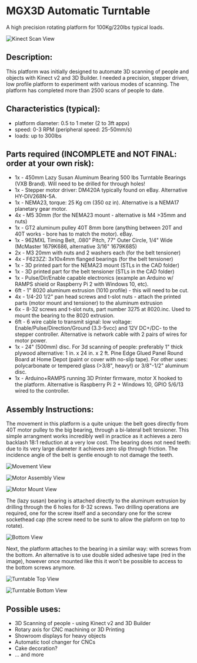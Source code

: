 # MGX3D Automatic Turntable

A high precision rotating platform for 100Kg/220lbs typical loads.

![Kinect Scan View](/images/TurntableSetup.jpg?raw=true "3D Scanner view")

Description:
------------
This platform was initially designed to automate 3D scanning of people and objects with Kinect v2 and 3D Builder. I needed a precision, stepper driven, low profile platform to experiment with various modes of scanning. The platform has completed more than 2500 scans of people to date.

Characteristics (typical):
--------------------------
- platform diameter: 0.5 to 1 meter (2 to 3ft appx) 
- speed: 0-3 RPM (peripheral speed: 25-50mm/s)
- loads: up to 300lbs

Parts required (INCOMPLETE and NOT FINAL: order at your own risk):
-----------------------------
- 1x - 450mm Lazy Susan Aluminum Bearing 500 lbs Turntable Bearings (VXB Brand). Will need to be drilled for through holes!
- 1x - Stepper motor driver: DM420A typically found on eBay. Alternative HY-DIV268N-5A.
- 1x - NEMA23, torque: 25 Kg cm (350 oz in). Alternative is a NEMA17 planetary gear motor.
- 4x - M5 30mm (for the NEMA23 mount - alternative is M4 >35mm and nuts)
- 1x - GT2 aluminum pulley 40T 8mm bore (anything between 20T and 40T works - bore has to match the motor). eBay.
- 1x - 962MXL Timing Belt, .080" Pitch, 77" Outer Circle, 1/4" Wide (McMaster 1679K686, alternative 3/16" 1679K685) 
- 2x - M3 20mm with nuts and 2 washers each (for the belt tensioner)
- 4x - F623ZZ: 3x10x4mm flanged bearings (for the belt tensioner)
- 1x - 3D printed part for the NEMA23 mount (STLs in the CAD folder)
- 1x - 3D printed part for the belt tensioner (STLs in the CAD folder)
- 1x - Pulse/Dir/Enable capable electronics (example an Arduino w/ RAMPS shield or Raspberry Pi 2 with Windows 10, etc).
- 6ft - 1" 8020 aluminum extrusion (1010 profile) - this will need to be cut.
- 4x - 1/4-20 1/2" pan head screws and t-slot nuts - attach the printed parts (motor mount and tensioner) to the aluminum extrusion
- 6x - 8-32 screws and t-slot nuts, part number 3275 at 8020.inc. Used to mount the bearing to the 8020 extrusion.
- 6ft - 6 wire cable to transmit signal: low voltage: Enable/Pulse/Direction/Ground (3.3-5vcc) and 12V DC+/DC- to the stepper controller. Alternative is network cable with 2 pairs of wires for motor power. 
- 1x - 24" (500mm) disc. For 3d scanning of people: preferably 1" thick plywood alternative: 1 in. x 24 in. x 2 ft. Pine Edge Glued Panel Round Board at Home Depot (paint or cover with no-slip tape). For other uses: polycarbonate or tempered glass (>3/8", heavy!) or 3/8"-1/2" aluminum disc.
- 1x - Arduino+RAMPS running 3D Printer firmware, motor X hooked to the platform. Alternative is Raspberry Pi 2 + Windows 10, GPIO 5/6/13 wired to the controller.


Assembly Instructions:
----------------------
The movement in this platform is a quite unique: the belt goes directly from 40T motor pulley to the big bearing, through a bi-lateral belt tensioner. This simple arrangment works incredibly well in practice as it achieves a zero backlash 18:1 reduction at a very low cost. The bearing does not need teeth: due to its very large diameter it achieves zero slip through friction. The incidence angle of the belt is gentle enough to not damage the teeth.

![Movement View](/images/motor_assembly.jpg?raw=true "Movement view")

![Motor Assembly View](/images/motor_assembly_annotated.jpg?raw=true "Motor assembly")

![Motor Mount View](/images/motor_mount_annotated.jpg?raw=true "Motor mount")

The (lazy susan) bearing is attached directly to the aluminum extrusion by drilling through the 6 holes for 8-32 screws. Two drilling operations are required, one for the screw itself and a secondary one for the screw sockethead cap (the screw need to be sunk to allow the plaform on top to rotate). 

![Bottom View](/images/platform_bottom.jpg?raw=true "Bottom view")

Next, the platform attaches to the bearing in a similar way: with screws from the bottom. An alternative is to use double sided adhesive tape (red in the image), however once mounted like this it won't be possible to access to the bottom screws anymore. 

![Turntable Top View](/images/TurntableTop.jpg?raw=true "Top view")

![Turntable Bottom View](/images/TurntableBottom.jpg?raw=true "Bottom view")

Possible uses:
--------------
- 3D Scanning of people - using Kinect v2 and 3D Builder 
- Rotary axis for CNC machining or 3D Printing
- Showroom displays for heavy objects
- Automatic tool changer for CNCs
- Cake decoration?
- ... and more
